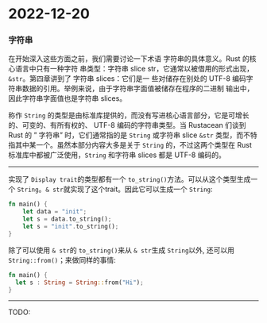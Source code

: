 # 2022-12-20

### 字符串

在开始深入这些方面之前，我们需要讨论一下术语 字符串的具体意义。Rust 的核心语言中只有一种字符 串类型：字符串 slice str，它通常以被借用的形式出现，`&str`。第四章讲到了 字符串 slices：它们是一 些对储存在别处的 UTF-8 编码字符串数据的引用。举例来说，由于字符串字面值被储存在程序的二进制 输出中，因此字符串字面值也是字符串 slices。

称作 `String` 的类型是由标准库提供的，而没有写进核心语言部分，它是可增长的、可变的、有所有权的、 UTF-8 编码的字符串类型。当 Rustacean 们谈到 Rust 的 ” 字符串” 时，它们通常指的是 `String` 或字符串 slice `&str` 类型，而不特指其中某一个。虽然本部分内容大多是关于 `String` 的，不过这两个类型在 Rust 标准库中都被广泛使用，`String` 和字符串 slices 都是 UTF-8 编码的。

---

实现了 `Display trait`的类型都有一个 `to_string()`方法。可以从这个类型生成一个 `String`。`& str`就实现了这个trait。因此它可以生成一个 `String`:

```rust
fn main() {
    let data = "init";
    let s = data.to_string();
    let s = "init".to_string();
}

```

除了可以使用 `& str`的 `to_string()`来从 `& str`生成 `String`以外, 还可以用 `String::from()`；来做同样的事情:

```rust
fn main() {
  let s : String = String::from("Hi");
}

```

---

TODO:

